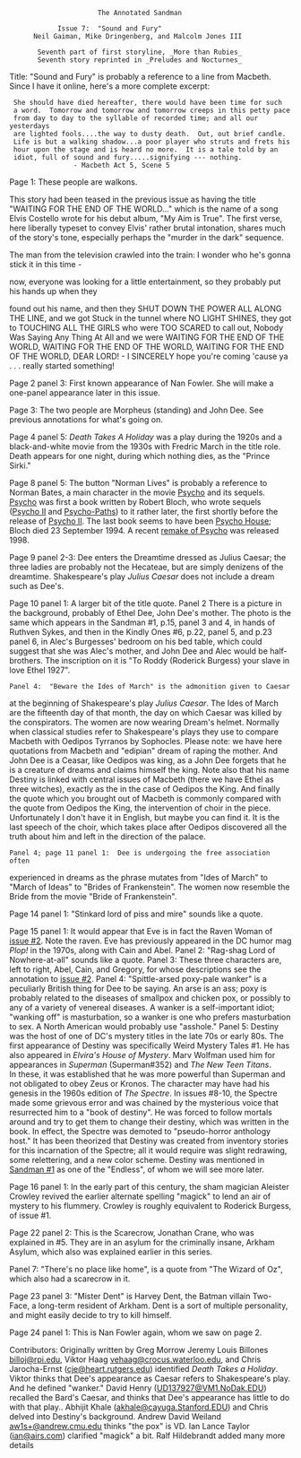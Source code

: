                           The Annotated Sandman

		        Issue 7:  "Sound and Fury"
          Neil Gaiman, Mike Dringenberg, and Malcolm Jones III

           Seventh part of first storyline, _More than Rubies_
           Seventh story reprinted in _Preludes and Nocturnes_



Title:  "Sound and Fury" is probably a reference to a line from Macbeth.
Since I have it online, here's a more complete excerpt:

     She should have died hereafter, there would have been time for such
     a word.  Tomorrow and tomorrow and tomorrow creeps in this petty pace
     from day to day to the syllable of recorded time; and all our yesterdays
     are lighted fools....the way to dusty death.  Out, out brief candle.
     Life is but a walking shadow...a poor player who struts and frets his
     hour upon the stage and is heard no more.  It is a tale told by an
     idiot, full of sound and fury.....signifying --- nothing.
					- Macbeth Act 5, Scene 5

Page 1:  These people are walkons.

This story had been teased in the previous issue as having the title "WAITING
FOR THE END OF THE WORLD..." which is the name of a song Elvis Costello wrote
for his debut album, "My Aim is True". The first verse, here liberally typeset
to convey Elvis' rather brutal intonation, shares much of the story's tone,
especially perhaps the "murder in the dark" sequence.

The man from the television crawled into the train: I wonder who he's gonna
stick it in this time -

now, everyone was looking for a little entertainment, so they probably put his
hands up when they

found out his name, and then they SHUT DOWN THE POWER ALL ALONG THE LINE, and
we got Stuck in the tunnel where NO LIGHT SHINES, they got to TOUCHING ALL THE
GIRLS who were TOO SCARED to call out, Nobody Was Saying Any Thing At All and
we were WAITING FOR THE END OF THE WORLD, WAITING FOR THE END OF THE WORLD,
WAITING FOR THE END OF THE WORLD, DEAR LORD! - I SINCERELY hope you're coming
'cause ya . . . really started something!

Page 2 panel 3:  First known appearance of Nan Fowler.  She will make a
one-panel appearance later in this issue.

Page 3:  The two people are Morpheus (standing) and John Dee.  See previous
annotations for what's going on.

Page 4 panel 5:  _Death Takes A Holiday_ was a play during the 1920s and a
black-and-white movie from the 1930s with Fredric March in the title role.
Death appears for one night, during which nothing dies, as the "Prince Sirki."

Page 8 panel 5:  The button "Norman Lives" is probably a reference to Norman
Bates, a main character in the movie [Psycho](http://uk.imdb.com/Title?0054215)
and its sequels. [Psycho](http://www.amazon.com/exec/obidos/ASIN/0812519329)
was first a book written by Robert Bloch, who wrote sequels
([Psycho II](http://www.amazon.com/exec/obidos/ASIN/0812500334) and
[Psycho-Paths](http://www.amazon.com/exec/obidos/ASIN/0812503406)) to it rather
later, the first shortly before the release of
[Psycho II](http://uk.imdb.com/Title?0086154). The last book seems to have been
[Psycho House](http://www.amazon.com/exec/obidos/ASIN/0812509196); Bloch died
23 September 1994. A recent [remake of Psycho](http://uk.imdb.com/Title?0155975)
was released 1998.

Page 9 panel 2-3:  Dee enters the Dreamtime dressed as Julius Caesar; the three
ladies are probably not the Hecateae, but are simply denizens of the dreamtime.
Shakespeare's play _Julius Caesar_ does not include a dream such as Dee's.

Page 10 panel 1:  A larger bit of the title quote.
    Panel 2  There is a picture in the background, probably of Ethel Dee,
John Dee's mother. The photo is the same which appears in the Sandman #1, p.15,
panel 3 and 4, in hands of Ruthven Sykes, and then in the Kindly Ones #6, p.22,
panel 5, and p.23 panel 6, in Alec's Burgesses' bedroom on his bed table, which
could suggest that she was Alec's mother, and John Dee and Alec would be
half-brothers. The inscription on it is "To Roddy (Roderick Burgess) your slave
in love Ethel 1927".

    Panel 4:  "Beware the Ides of March" is the admonition given to Caesar
at the beginning of Shakespeare's play _Julius Caesar_.  The Ides of March are
the fifteenth day of that month, the day on which Caesar was killed by the
conspirators.  The women are now wearing Dream's helmet.
Normally when classical studies refer to Shakespeare's plays they use to
compare Macbeth with Oedipos Tyrranos by Sophocles. Please note: we have here
quotations from Macbeth and "edipian" dream of raping the mother. And John Dee
is a Ceasar, like Oedipos was king, as a John Dee forgets that he is a creature
of dreams and claims himself the king. Note also that his name Destiny is
linked with central issues of Macbeth (there we have Ethel as three witches),
exactly as the in the case of Oedipos the King. And finally the quote which you
brought out of Macbeth is commonly compared with the quote from Oedipos the
King, the intervention of choir in the piece. Unfortunately I don't have it in
English, but maybe you can find it. It is the last speech of the choir, which
takes place after Oedipos discovered all the truth about him and left in the
direction of the palace.

    Panel 4; page 11 panel 1:  Dee is undergoing the free association often
experienced in dreams as the phrase mutates from "Ides of March" to "March of
Ideas" to "Brides of Frankenstein".  The women now resemble the Bride from the
movie "Bride of Frankenstein".

Page 14 panel 1:  "Stinkard lord of piss and mire" sounds like a quote.

Page 15 panel 1:  It would appear that Eve is in fact the Raven Woman of
[issue #2](sandman.02.html). Note the raven.  Eve has previously appeared in the
DC humor mag _Plop!_ in the 1970s, along with Cain and Abel.
    Panel 2:  "Rag-shag Lord of Nowhere-at-all" sounds like a quote.
    Panel 3:  These three characters are, left to right, Abel, Cain, and
Gregory, for whose descriptions see the annotation to [issue #2](sandman.02.html).
    Panel 4:  "Spittle-arsed poxy-pale wanker" is a peculiarly British
thing for Dee to be saying.  An arse is an ass; poxy is probably related to the
diseases of smallpox and chicken pox, or possibly to any of a variety of
venereal diseases.  A wanker is a self-important idiot; "wanking off" is
masturbation, so a wanker is one who prefers masturbation to sex.  A North
American would probably use "asshole."
    Panel 5:  Destiny was the host of one of DC's mystery titles in the
late 70s or early 80s. The first appearance of Destiny was specifically Weird
Mystery Tales #1. He has also appeared in _Elvira's House of Mystery_. Marv
Wolfman used him for appearances in _Superman_ (Superman#352) and _The New Teen
Titans_.  
In these, it was established that he was more powerful than Superman and not
obligated to obey Zeus or Kronos.  The character may have had his genesis in
the 1960s edition of _The Spectre_.  In issues #8-10, the Spectre made some
grievous error and was chained by the mysterious voice that resurrected him to
a "book of destiny".  He was forced to follow mortals around and try to get
them to change their destiny, which was written in the book.  In effect, the
Spectre was demoted to "pseudo-horror anthology host."  It has been theorized
that Destiny was created from inventory stories for this incarnation of the
Spectre; all it would require was slight redrawing, some relettering, and a new
color scheme.  Destiny was mentioned in [Sandman #1](sandman.01.html) as one
of the "Endless", of whom we will see more later.

Page 16 panel 1:  In the early part of this century, the sham magician Aleister
Crowley revived the earlier alternate spelling "magick" to lend an air of
mystery to his flummery.  Crowley is roughly equivalent to Roderick Burgess,
of issue #1.

Page 22 panel 2:  This is the Scarecrow, Jonathan Crane, who was explained in
#5.  They are in an asylum for the criminally insane, Arkham Asylum, which also
was explained earlier in this series.

Panel 7:  "There's no place like home", is a quote from "The Wizard of Oz",
which also had a scarecrow in it.

Page 23 panel 3:  "Mister Dent" is Harvey Dent, the Batman villain
Two-Face, a long-term resident of Arkham.  Dent is a sort of multiple
personality, and might easily decide to try to kill himself.

Page 24 panel 1:  This is Nan Fowler again, whom we saw on page 2.

Contributors:
    Originally written by Greg Morrow
	Jeremy Louis Billones <billoj@rpi.edu>, Viktor Haag
<vehaag@crocus.waterloo.edu>, and Chris Jarocha-Ernst (cje@heart.rutgers.edu)
identified _Death Takes a Holiday_.
	Viktor thinks that Dee's appearance as Caesar refers to Shakespeare's
play.  And he defined "wanker."  David Henry (UD137927@VM1.NoDak.EDU) recalled
the Bard's Caesar, and thinks that Dee's appearance has little to do with that
play..
	Abhijit Khale (akhale@cayuga.Stanford.EDU) and Chris delved into
Destiny's background.
	Andrew David Weiland <aw1s+@andrew.cmu.edu> thinks "the pox" is VD.
	Ian Lance Taylor (ian@airs.com) clarified "magick" a bit.
    Ralf Hildebrandt added many more details
